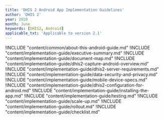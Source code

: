 ```yaml
---
title: 'DHIS 2 Android App Implementation Guidelines'
author: 'DHIS 2'
year: 2020
month: June
keywords: [DHIS2, Android]
applicable_txt: 'Applicable to version 2.1'
---
```

<!--DHIS2-SECTION-ID:index-->

!INCLUDE "content/common/about-this-android-guide.md"
!INCLUDE "content/implementation-guide/executive-summary.md"
!INCLUDE "content/implementation-guide/document-map.md"
!INCLUDE "content/implementation-guide/dhis2-capture-android-overview.md"
!INCLUDE "content/implementation-guide/dhis2-server-requirements.md"
!INCLUDE "content/implementation-guide/data-security-and-privacy.md"
!INCLUDE "content/implementation-guide/mobile-device-specs.md"
!INCLUDE "content/implementation-guide/dhis2-configuration-for-android.md"
!INCLUDE "content/implementation-guide/installing-the-app.md"
!INCLUDE "content/implementation-guide/testing.md"
!INCLUDE "content/implementation-guide/scale-up.md"
!INCLUDE "content/implementation-guide/rollout.md"
!INCLUDE "content/implementation-guide/checklist.md"
